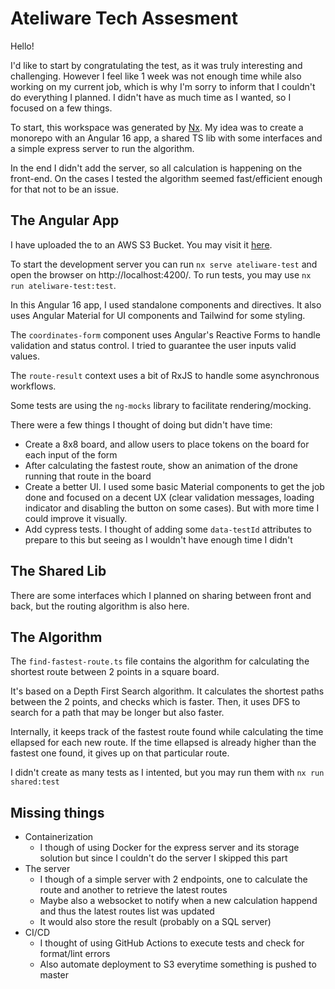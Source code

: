 # Ateliware Tech Assesment

Hello!

I'd like to start by congratulating the test, as it was truly interesting and challenging. However I feel like 1 week was not enough time while also working on my current job, which is why I'm sorry to inform that I couldn't do everything I planned. I didn't have as much time as I wanted, so I focused on a few things.

To start, this workspace was generated by [Nx](https://nx.dev). My idea was to create a monorepo with an Angular 16 app, a shared TS lib with some interfaces and a simple express server to run the algorithm.

In the end I didn't add the server, so all calculation is happening on the front-end. On the cases I tested the algorithm seemed fast/efficient enough for that not to be an issue.

## The Angular App

I have uploaded the to an AWS S3 Bucket. You may visit it [here](http://ateliware-tech-assessment.s3-website-sa-east-1.amazonaws.com/).

To start the development server you can run `nx serve ateliware-test` and open the browser on http://localhost:4200/. To run tests, you may use `nx run ateliware-test:test`.

In this Angular 16 app, I used standalone components and directives. It also uses Angular Material for UI components and Tailwind for some styling.

The `coordinates-form` component uses Angular's Reactive Forms to handle validation and status control. I tried to guarantee the user inputs valid values.

The `route-result` context uses a bit of RxJS to handle some asynchronous workflows.

Some tests are using the `ng-mocks` library to facilitate rendering/mocking.

There were a few things I thought of doing but didn't have time:

- Create a 8x8 board, and allow users to place tokens on the board for each input of the form
- After calculating the fastest route, show an animation of the drone running that route in the board
- Create a better UI. I used some basic Material components to get the job done and focused on a decent UX (clear validation messages, loading indicator and disabling the button on some cases). But with more time I could improve it visually.
- Add cypress tests. I thought of adding some `data-testId` attributes to prepare to this but seeing as I wouldn't have enough time I didn't

## The Shared Lib

There are some interfaces which I planned on sharing between front and back, but the routing algorithm is also here.

## The Algorithm

The `find-fastest-route.ts` file contains the algorithm for calculating the shortest route between 2 points in a square board.

It's based on a Depth First Search algorithm. It calculates the shortest paths between the 2 points, and checks which is faster. Then, it uses DFS to search for a path that may be longer but also faster.

Internally, it keeps track of the fastest route found while calculating the time ellapsed for each new route. If the time ellapsed is already higher than the fastest one found, it gives up on that particular route.

I didn't create as many tests as I intented, but you may run them with `nx run shared:test`

## Missing things

- Containerization
  - I though of using Docker for the express server and its storage solution but since I couldn't do the server I skipped this part
- The server
  - I though of a simple server with 2 endpoints, one to calculate the route and another to retrieve the latest routes
  - Maybe also a websocket to notify when a new calculation happend and thus the latest routes list was updated
  - It would also store the result (probably on a SQL server)
- CI/CD
  - I thought of using GitHub Actions to execute tests and check for format/lint errors
  - Also automate deployment to S3 everytime something is pushed to master

